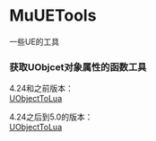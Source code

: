 # MuUETools
一些UE的工具

### 获取UObjcet对象属性的函数工具  

4.24和之前版本：  
[UObjectToLua](UObjectToLua/UE4/README.md)

4.24之后到5.0的版本：  
[UObjectToLua](UObjectToLua/UE5/README.md)
